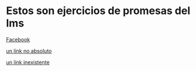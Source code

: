 # Estos son ejercicios de promesas del lms

[Facebook](https://github.com/Laboratoria/ec-js-deep-dive-exercises/blob/event-handling/event-handling/00-fb-post.js)

[un link no absoluto](www.google.com)

[un link inexistente](http://hdhsjhf.ajshgdy.com)